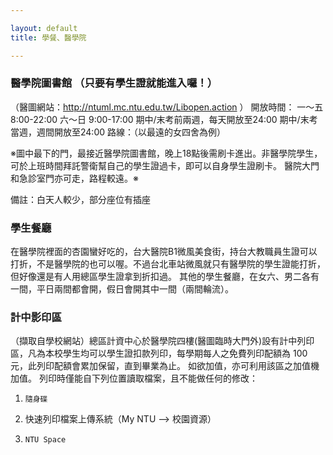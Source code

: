 ```yaml
---

layout: default  
title: 學餐、醫學院

---
```


### 醫學院圖書館  （只要有學生證就能進入囉！）
（醫圖網站：http://ntuml.mc.ntu.edu.tw/Libopen.action ）
開放時間：
一～五  8:00-22:00
六～日  9:00-17:00
期中/末考前兩週，每天開放至24:00
期中/末考當週，週間開放至24:00
路線：（以最遠的女四舍為例）

※圖中最下的門，最接近醫學院圖書館，晚上18點後需刷卡進出。非醫學院學生，可於上班時間拜託警衛幫自己的學生證過卡，即可以自身學生證刷卡。
醫院大門和急診室門亦可走，路程較遠。※

備註：白天人較少，部分座位有插座

### 學生餐廳
在醫學院裡面的杏園蠻好吃的，台大醫院B1微風美食街，持台大教職員生證可以打折，不是醫學院的也可以喔。不過台北車站微風就只有醫學院的學生證能打折，但好像還是有人用總區學生證拿到折扣過。
其他的學生餐廳，在女六、男二各有一間，平日兩間都會開，假日會開其中一間（兩間輪流）。

### 計中影印區
（擷取自學校網站）總區計資中心於醫學院四樓(醫圖臨時大門外)設有計中列印區，凡為本校學生均可以學生證扣款列印，每學期每人之免費列印配額為 100 元，此列印配額會累加保留，直到畢業為止。 如欲加值，亦可利用該區之加值機加值。
列印時僅能自下列位置讀取檔案，且不能做任何的修改：
 1. 	隨身碟
 2.	   快速列印檔案上傳系統（My NTU --> 校園資源）
 3. 	NTU Space

